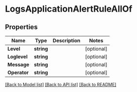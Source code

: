 # LogsApplicationAlertRuleAllOf

## Properties

Name | Type | Description | Notes
------------ | ------------- | ------------- | -------------
**Level** | **string** |  | [optional] 
**Loglevel** | **string** |  | [optional] 
**Message** | **string** |  | [optional] 
**Operator** | **string** |  | [optional] 

[[Back to Model list]](../README.md#documentation-for-models) [[Back to API list]](../README.md#documentation-for-api-endpoints) [[Back to README]](../README.md)


